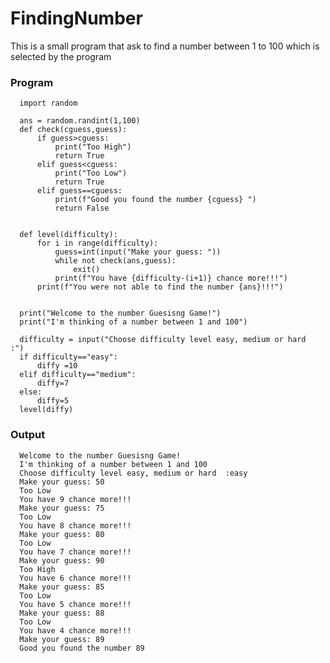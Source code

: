# FindingNumber

This is a small program that ask to find a number between 1 to 100 which is selected by the program

### Program

      import random

      ans = random.randint(1,100)
      def check(cguess,guess):
          if guess>cguess:
              print("Too High")
              return True
          elif guess<cguess:
              print("Too Low")
              return True
          elif guess==cguess:
              print(f"Good you found the number {cguess} ")
              return False  


      def level(difficulty):
          for i in range(difficulty):
              guess=int(input("Make your guess: "))
              while not check(ans,guess):
                  exit()
              print(f"You have {difficulty-(i+1)} chance more!!!")
          print(f"You were not able to find the number {ans}!!!")


      print("Welcome to the number Guesisng Game!")
      print("I'm thinking of a number between 1 and 100")

      difficulty = input("Choose difficulty level easy, medium or hard  :")
      if difficulty=="easy":
          diffy =10
      elif difficulty=="medium":
          diffy=7
      else:
          diffy=5
      level(diffy)   

            
### Output

      Welcome to the number Guesisng Game!
      I'm thinking of a number between 1 and 100
      Choose difficulty level easy, medium or hard  :easy
      Make your guess: 50
      Too Low
      You have 9 chance more!!!
      Make your guess: 75
      Too Low
      You have 8 chance more!!!
      Make your guess: 80
      Too Low
      You have 7 chance more!!!
      Make your guess: 90
      Too High
      You have 6 chance more!!!
      Make your guess: 85
      Too Low
      You have 5 chance more!!!
      Make your guess: 88
      Too Low
      You have 4 chance more!!!
      Make your guess: 89
      Good you found the number 89
      
